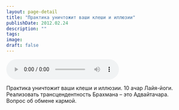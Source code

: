 ```yaml
---
layout: page-detail
title: "Практика уничтожит ваши клеши и иллюзии"
publishDate: 2012.02.24
description: ""
tags:
image:
draft: false
---
```


<audio title="2012.02.24 - Практика уничтожит ваши клеши и иллюзии.mp3" src="/upload/iblock/388/388ac3caf37f270ea70aaa38234f3039.mp3" controls=""></audio>

 Практика уничтожит ваши клеши и иллюзии. 10 ачар Лайя-йоги.  
 Реализовать трансцендентность Брахмана – это Адвайтачара.  
 Вопрос об обмене кармой.  

  
